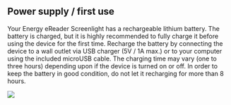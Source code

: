 ## Power supply / first use

Your Energy eReader Screenlight has a rechargeable lithium battery. The battery is charged, but it is highly recommended to fully charge it before using the device for the first time.  Recharge the battery by connecting the device to a wall outlet via USB charger (5V / 1A max.) or to your computer using the included microUSB cable. The charging time may vary (one to three hours) depending upon if the device is turned on or off. In order to keep the battery in good condition, do not let it recharging for more than 8 hours. 

![](http://static.energysistem.com/images/manuals/42169/54bfda0aa2c2c.jpg)
